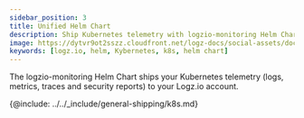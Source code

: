 ```yaml
---
sidebar_position: 3
title: Unified Helm Chart
description: Ship Kubernetes telemetry with logzio-monitoring Helm Chart
image: https://dytvr9ot2sszz.cloudfront.net/logz-docs/social-assets/docs-social.jpg
keywords: [logz.io, helm, Kybernetes, k8s, helm chart]
---
```


The logzio-monitoring Helm Chart ships your Kubernetes telemetry (logs, metrics, traces and security reports) to your Logz.io account.


{@include: ../../_include/general-shipping/k8s.md}